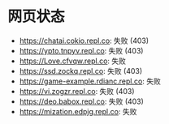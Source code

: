 # 网页状态
- https://chatai.cokio.repl.co: 失败 (403)
- https://ypto.tnpyv.repl.co: 失败 (403)
- https://Love.cfvqw.repl.co: 失败
- https://ssd.zockq.repl.co: 失败 (403)
- https://game-example.rdianc.repl.co: 失败
- https://vi.zogzr.repl.co: 失败 (403)
- https://deo.babox.repl.co: 失败 (403)
- https://mization.edpjg.repl.co: 失败
